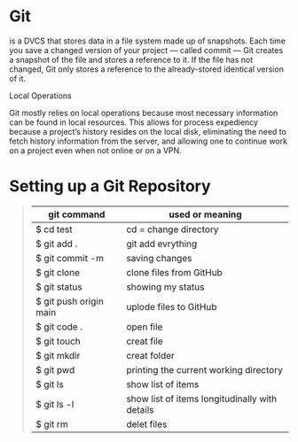 
# Git 
is a DVCS that stores data in a file system made up of snapshots. Each time you save a changed version of your project — called commit — Git creates a snapshot of the file and stores a reference to it. If the file has not changed, Git only stores a reference to the already-stored identical version of it.

Local Operations

Git mostly relies on local operations because most necessary information can be found in local resources. This allows for process expediency because a project’s history resides on the local disk, eliminating the need to fetch history information from the server, and allowing one to continue work on a project even when not online or on a VPN.
# Setting up a Git Repository
> | git command            | used or meaning                                  |
> | -----------------------|------------------------------------------------- |
> | $ cd test              | cd = change directory                            |
> | $ git add .            | git add evrything                                |
> | $ git commit -m        |saving changes                                    |
> | $ git clone            |clone files from GitHub                           |
> | $ git status           | showing my status                                |
> | $ git push origin main | uplode files to GitHub                           |
> | $ git code .           | open file                                        |
> | $ git touch            |creat file                                        |
> | $ git mkdir            | creat folder                                     |
> | $ git pwd              |  printing the current working directory          |
> | $ git ls               | show list of items                               |
> | $ git ls -l            | show list of items longitudinally with details   |
> | $ git rm               | delet files                                      |

